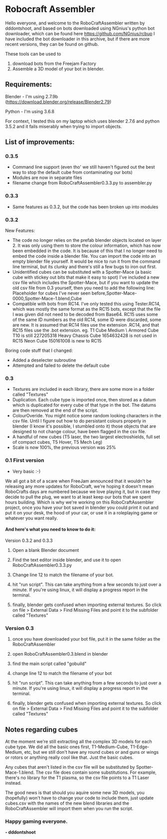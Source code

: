 # Robocraft Assembler


Hello everyone, and welcome to the RoboCraftAssembler written by dddontshoot, and based on bots downloaded using NGnius's python bot downloader, which can be found here https://github.com/NGnius/rcbup
I have included the bot downloader in this archive, but if there are more recent versions, they can be found on github.

These tools can be used to
1) download bots from the Freejam Factory
2) Assemble a 3D model of your bot in blender.




## Requirements:

Blender - I'm using 2.7.9b (https://download.blender.org/release/Blender2.79)

Python - I'm using 3.6.8


For context, I tested this on my laptop which uses blender 2.7.6 and python 3.5.2 and it fails miserably when trying to import objects.




## List of improvements:

### 0.3.5
- Command line support (even tho' we still haven't figured out the best way to stop the default cube from contaminating our bots)
- Modules are now in separate files
- filename change from RoboCraftAssembler0.3.3.py to assembler.py

### 0.3.3
- Same features as 0.3.2, but the code has been broken up into modules

### 0.3.2
New Features:
- The code no longer relies on the prefab blender objects located on layer 2. It was only using them to store the colour information, which has now been embedded in the code.
  It is because of this that I no longer need to embed the code inside a blender file. You can import the code into an empty blender file yourself. It would be nice to run it from the command line terminal, but its clunky and there's still a few bugs to iron out first.
- Unidentified cubes can be substituted with a Spotter-Mace (a basic cube with stickey out bits that make it easy to spot)
  I've included a new csv file which includes the Spotter-Mace, but if you want to update the old csv file from 0.3 yourself, then you need to add the following line:
  Placeholder for cubes I've never seen before,Spotter-Mace-0000,Spotter-Mace-1.blend,Cube
- Compatible with bots from RC14. I've only tested this using Tester.RC14, which was mostly the same format as the RC15 bots, except that the file I was given did not need to be decoded from Base64.
  RC15 uses some of the same ID numbers as the old RC14, some ID were discarded, some are new. It is assumed that RC14 files use the extension .RC14, and that RC15 files use the .bot extension.
  eg. T1 Cube Medium  \ Armored Cube T10 is still 227205318
      Heavy Chassis Cube 1654632428 is not used in RC15
      Neon Cube 150161008 is new to RC15

Boring code stuff that I changed:
- Added a deselecter subroutine
- Attempted and failed to delete the default cube

### 0.3
- Textures are included in each library, there are some more in a folder called "Textures"
- Duplication. Each cube type is imported once, then stored as a datum which is duplicated for every cube of that type in the bot. The datums are then removed at the end of the script.
- ColourOveride. You might notice some random looking characters in the csv file. Until I figure out how to do persistant colours properly in blender (I know it's possible, I stumbled onto it) those objects that are designed to not change colour, have been flagged in the csv file.
- A handful of new cubes (T5 laser, the two largest electroshields, full set of compact cubes, T5 Hover, T5 Mech Leg)
- Scale is now 100%, the previous version was 25%

### 0.1 First version
- Very basic :-)

We all got a bit of a scare when FreeJam announced that it wouldn't be releasing any more updates for RoboCraft, we're hoping it doesn't mean RoboCrafts days are numbered because we love playing it, but in case they decide to pull the plug, we want to at least keep our bots that we spent hours building.
Which is why we're working on this RoboCraftAssembler project, once you have your bot saved in blender you could print it out and put it on your desk, the hood of your car, or use it in a roleplaying game or whatever you want really.


#### And here's what you need to know to do it:
Version 0.3.2 and 0.3.3
1) Open a blank Blender document

2) Find the text editor inside blender, and use it to open RoboCraftAssembler0.3.3.py

3) Change line 12 to match the filename of your bot.

4) hit "run script". This can take anything from a few seconds to just over a minute. If you're using linux, it will display a progress report in the terminal.

5) finally, blender gets confused when importing external textures. So click on file > External Data > Find Missing Files and point it to the subfolder called "Textures"


### Version 0.3
1) once you have downloaded your bot file, put it in the same folder as the RoboCraftAssembler

2) open RoboCraftAssembler0.3.blend in blender

3) find the main script called "gobuild"

4) change line 12 to match the filename of your bot

5) hit "run script". This can take anything from a few seconds to just over a minute. If you're using linux, it will display a progress report in the terminal.

6) finally, blender gets confused when importing external textures. So click on file > External Data > Find Missing Files and point it to the subfolder called "Textures"





## Notes regarding cubes
At the moment we're still extracting all the complex 3D models for each cube type.
We did all the basic ones first, T1-Medium-Cube, T1-Edge-Medium, etc, but we still don't have any round cubes or and guns or wings or rotors or anything really cool like that.
Just the basic cubes.

Any cubes that aren't listed in the csv file will be substituted by Spotter-Mace-1.blend.
The csv file does contain some substitutions. For example, there's no library for the T1 plasma, so the csv file points to a T1 Laser instead.

The good news is that should you aquire some new 3D models, you (hopefully) won't have to change your code to include them, just update cubes.csv with the names of the new blend libraries and the RoboCraftAssembler will import them when you run the script.

### Happy gaming everyone.
**- dddontshoot**

